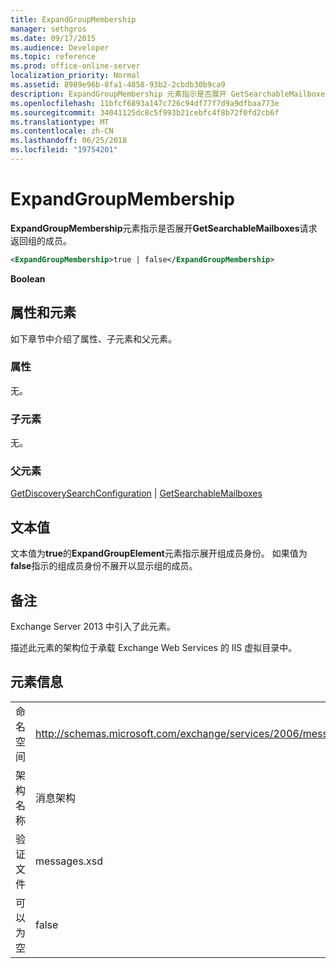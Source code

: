 ```yaml
---
title: ExpandGroupMembership
manager: sethgros
ms.date: 09/17/2015
ms.audience: Developer
ms.topic: reference
ms.prod: office-online-server
localization_priority: Normal
ms.assetid: 8989e96b-8fa1-4858-93b2-2cbdb30b9ca9
description: ExpandGroupMembership 元素指示是否展开 GetSearchableMailboxes 请求返回组的成员。
ms.openlocfilehash: 11bfcf6893a147c726c94df77f7d9a9dfbaa773e
ms.sourcegitcommit: 34041125dc8c5f993b21cebfc4f8b72f0fd2cb6f
ms.translationtype: MT
ms.contentlocale: zh-CN
ms.lasthandoff: 06/25/2018
ms.locfileid: "19754201"
---
```

# <a name="expandgroupmembership"></a>ExpandGroupMembership

**ExpandGroupMembership**元素指示是否展开**GetSearchableMailboxes**请求返回组的成员。 
  
```XML
<ExpandGroupMembership>true | false</ExpandGroupMembership>
```

 **Boolean**
## <a name="attributes-and-elements"></a>属性和元素

如下章节中介绍了属性、子元素和父元素。
  
### <a name="attributes"></a>属性

无。
  
### <a name="child-elements"></a>子元素

无。
  
### <a name="parent-elements"></a>父元素

[GetDiscoverySearchConfiguration](getdiscoverysearchconfiguration.md) | [GetSearchableMailboxes](getsearchablemailboxes.md)
  
## <a name="text-value"></a>文本值

文本值为**true**的**ExpandGroupElement**元素指示展开组成员身份。 如果值为**false**指示的组成员身份不展开以显示组的成员。 
  
## <a name="remarks"></a>备注

Exchange Server 2013 中引入了此元素。
  
描述此元素的架构位于承载 Exchange Web Services 的 IIS 虚拟目录中。
  
## <a name="element-information"></a>元素信息

|||
|:-----|:-----|
|命名空间  <br/> |http://schemas.microsoft.com/exchange/services/2006/messages  <br/> |
|架构名称  <br/> |消息架构  <br/> |
|验证文件  <br/> |messages.xsd  <br/> |
|可以为空  <br/> |false  <br/> |
   

